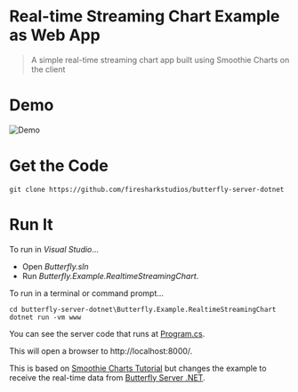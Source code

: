 # Real-time Streaming Chart Example as Web App

> A simple real-time streaming chart app built using Smoothie Charts on the client

# Demo

![Demo](https://raw.githubusercontent.com/firesharkstudios/butterfly-server-dotnet/master/img/real-time-chart-demo.gif) 

# Get the Code

```
git clone https://github.com/firesharkstudios/butterfly-server-dotnet
```

# Run It

To run in *Visual Studio*...
- Open *Butterfly.sln*
- Run *Butterfly.Example.RealtimeStreamingChart*.

To run in a terminal or command prompt...
```
cd butterfly-server-dotnet\Butterfly.Example.RealtimeStreamingChart
dotnet run -vm www
```

You can see the server code that runs at [Program.cs](https://github.com/firesharkstudios/butterfly-server-dotnet/blob/master/Butterfly.Example.RealtimeStreamingChart/Program.cs).

This will open a browser to http://localhost:8000/.

This is based on [Smoothie Charts Tutorial](http://smoothiecharts.org/tutorial.html) but changes the example to receive the real-time data from [Butterfly Server .NET](https://butterflyserver.io).

